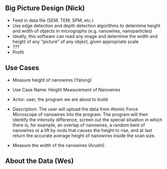 ## Big Picture Design  (Nick)
- Feed in data file (SEM, TEM, SPM, etc.)
- Use edge detection and depth detection algorithms to determine height and width of objects in micrographs (e.g. nanowires, nanoparticles)
- Ideally, this software can read any image and determine the width and height of any "picture" of any object, given appropriate scale
- ???
- Profit

## Use Cases  
- Measure height of nanowires (Yatong)
 - Use Case Name: Height Measurement of Nanowires
 - Actor: user, the program we are about to build
 - Description: The user will upload the data from Atomic Force Microscope of nanowires into the program. The program will then identify the intensity difference, screen out the special situation in which there is, for example, an overlap of nanowires, a random bent of nanowires or a lift by nods that causes the height to rise, and at last return the accurate average height of nanowires inside the scan size. 

- Measure the width of the nanowires (Arushi) . 

## About the Data (Wes) 
